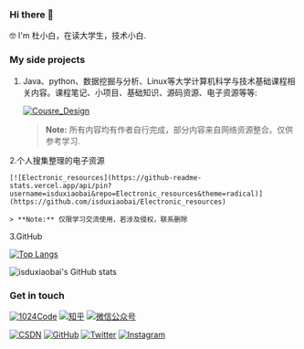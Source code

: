  ### Hi there 👋
 
 🤓 I'm 杜小白，在读大学生，技术小白.



### My side projects

1. Java、python、数据挖掘与分析、Linux等大学计算机科学与技术基础课程相关内容。课程笔记、小项目、基础知识、源码资源、电子资源等等:

    [![Cousre_Design](https://github-readme-stats.vercel.app/api/pin?username=isduxiaobai&repo=Cousre_Design&theme=radical)](https://github.com/isduxiaobai/Cousre_Design)

    > **Note:** 所有内容均有作者自行完成，部分内容来自网络资源整合。仅供参考学习.

2.个人搜集整理的电子资源

    [![Electronic_resources](https://github-readme-stats.vercel.app/api/pin?username=isduxiaobai&repo=Electronic_resources&theme=radical)](https://github.com/isduxiaobai/Electronic_resources)

    > **Note:** 仅限学习交流使用，若涉及侵权，联系删除

3.GitHub

   [![Top Langs](https://github-readme-stats.vercel.app/api/top-langs/?username=isduxiaobai&layout=compact)](https://github.com/isduxiaobai)

   ![isduxiaobai's GitHub stats](https://github-readme-stats.vercel.app/api?username=isduxiaobai&show_icons=true&theme=tokyonight)


### Get in touch
[![1024Code](https://img.shields.io/badge/1024Code-green)](https://1024code.com/5p2c5bC1)
[![知乎](https://img.shields.io/badge/知乎-white?logo=zhihu)](https://www.zhihu.com/people/du-xiao-bai-62-79)
[![微信公众号](https://img.shields.io/badge/微信公众号-white?logo=wechat)](https://s1.ax1x.com/2022/12/02/zDPhAs.jpg)


[![CSDN](https://img.shields.io/badge/CSDN-orange)](https://blog.csdn.net/qq_43412080?spm=1010.2135.3001.5421)
[![GitHub](https://img.shields.io/badge/GitHub-grey?logo=github)](https://github.com/isduxiaobai)
[![Twitter](https://img.shields.io/badge/Twitter-white?logo=twitter)](https://twitter.com/duxiaobai5/)
[![Instagram](https://img.shields.io/badge/Instagram-white?logo=instagram)](https://www.instagram.com/duxiaobai1215/)
